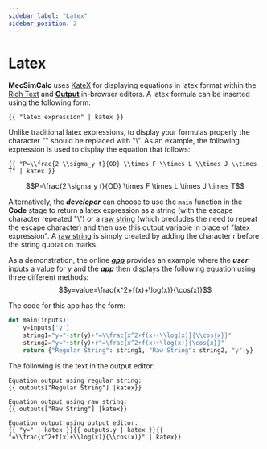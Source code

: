 ```yaml
---
sidebar_label: "Latex"
sidebar_position: 2
---
```


# Latex

**MecSimCalc** uses [KateX](https://katex.org/) for displaying equations in latex format within the [Rich Text](../inputs/Input-Types) and [**Output**](Overview) in-browser editors. A latex formula can be inserted using the following form:

```
{{ "latex expression" | katex }}
```

Unlike traditional latex expressions, to display your formulas properly the character "\" should be replaced with "\\\". As an example, the following expression is used to display the equation that follows:

```
{{ "P=\\frac{2 \\sigma_y t}{OD} \\times F \\times L \\times J \\times T" | katex }}
```

$$P=\frac{2 \sigma_y t}{OD} \times F \times L \times J \times T$$

Alternatively, the _**developer**_ can choose to use the `main` function in the **Code** stage to return a latex expression as a string (with the escape character repeated "\\\") or a [raw string](https://www.journaldev.com/23598/python-raw-string) (which precludes the need to repeat the escape character) and then use this output variable in place of "latex expression". A [raw string](https://www.journaldev.com/23598/python-raw-string) is simply created by adding the character r before the string quotation marks.

As a demonstration, the online [_**app**_](https://mecsimcalc.com/app/8432496/displaying_katex_equations) provides an example where the _**user**_ inputs a value for $y$ and the _**app**_ then displays the following equation using three different methods:
$$y=value=\frac{x^2+f(x)+\log(x)}{\cos(x)}$$

The code for this app has the form:

```python
def main(inputs):
    y=inputs['y']
    string1="y="+str(y)+"=\\frac{x^2+f(x)+\\log(x)}{\\cos{x}}"
    string2="y="+str(y)+r"=\frac{x^2+f(x)+\log(x)}{\cos{x}}"
    return {"Regular String": string1, "Raw String": string2, "y":y}
```

The following is the text in the output editor:

```
Equation output using regular string:
{{ outputs["Regular String"] |katex}}

Equation output using raw string:
{{ outputs["Raw String"] |katex}}

Equation output using output editor:
{{ "y=" | katex }}{{ outputs.y | katex }}{{ "=\\frac{x^2+f(x)+\\log(x)}{\\cos(x)}" | katex}}
```
